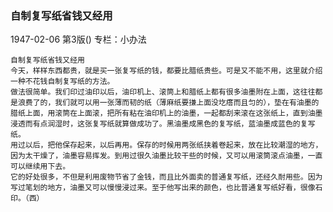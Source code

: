 ### 自制复写纸省钱又经用

1947-02-06
第3版()
专栏：小办法

    自制复写纸省钱又经用
    今天，样样东西都贵，就是买一张复写纸的钱，都要比腊纸贵些。可是又不能不用，这里就介绍一种不花钱自制复写纸的方法。
    做法很简单。我们印过油印以后，油印机上、滚筒上和腊纸上都有很多油墨附在上面，这往往都是浪费了的，我们就可以用一张薄而韧的纸（薄麻纸要搛上面没圪瘩而且匀的），垫在有油墨的腊纸上面，用滚筒在上面滚，把所有粘在油印机上的油墨，一起都刮来滚在这张纸上，直到油墨浸透而有点润湿时，这张复写纸就算做成功了。黑油墨成黑色的复写纸，蓝油墨成蓝色的复写纸。
    用过以后，把他保存起来，以后再用。保存的时候用两张纸挟着卷起来，放在比较潮湿的地方，因为太干燥了，油墨容易挥发。到用过很久油墨比较干些的时候，又可以用滚筒滚点油墨，一直可以继续用下去。
    它的好处很多，不但是利用废物节省了金钱，而且比外面卖的普通复写纸，还经久耐用些。因为写过笔划的地方，油墨又可以慢慢浸过来。至于他写出来的颜色，也比普通复写纸好看，很像石印。（西）
